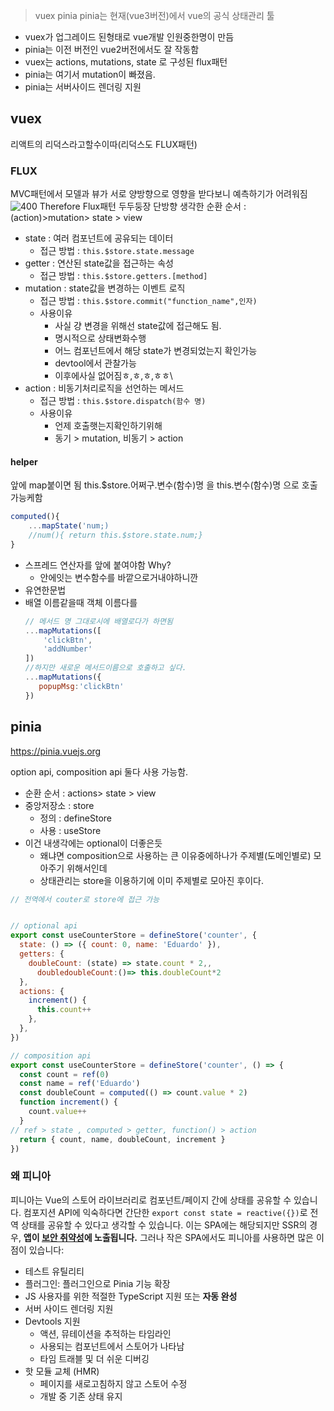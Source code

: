 
>vuex pinia 
>pinia는 현재(vue3버전)에서 vue의 공식 상태관리 툴

- vuex가 업그레이드 된형태로 vue개발 인원중한명이 만듬
- pinia는 이전 버전인 vue2버전에서도 잘 작동함
- vuex는 actions, mutations, state 로 구성된 flux패턴
- pinia는 여기서 mutation이 빠졌음.
- pinia는 서버사이드 렌더링 지원

## vuex
리액트의 리덕스라고할수이따(리덕스도 FLUX패턴)
### FLUX
MVC패턴에서 모델과 뷰가 서로 양방향으로 영향을 받다보니
예측하기가 어려워짐 
![400](Pasted%20image%2020240702095610.png)
Therefore Flux패턴 두두둥장
단방향
생각한 순환 순서 : (action)>mutation> state > view 

- state : 여러 컴포넌트에 공유되는 데이터
	- 접근 방법 : `this.$store.state.message`
- getter : 연산된 state값을 접근하는 속성
	- 접근 방법 :  `this.$store.getters.[method]`
- mutation : state값을 변경하는 이벤트 로직
	- 접근 방법 : `this.$store.commit("function_name",인자)`
	- 사용이유
		- 사실 걍 변경을 위해선 state값에 접근해도 됨.
		- 명시적으로 상태변화수행
		- 어느 컴포넌트에서 해당 state가 변경되었는지 확인가능
		- devtool에서 관찰가능
		- 이후에사실 없어짐ㅎ,ㅎ,ㅎ,ㅎㅎ\
- action : 비동기처리로직을 선언하는 메서드
	- 접근 방법 : `this.$store.dispatch(함수 명)`
	- 사용이유
		- 언제 호출햇는지확인하기위해
		- 동기 > mutation, 비동기 > action
#### helper
앞에 map붙이면 됨
this.$store.어쩌구.변수(함수)명
을 this.변수(함수)명
으로 호출 가능케함
```js
computed(){
	...mapState('num;)
	//num(){ return this.$store.state.num;}
}

```

- 스프레드 연산자를 앞에 붙여야함 Why?
	- 안에잇는 변수함수를 바깥으로거내야하니깐
 - 유연한문법
 - 배열 이름같을때 객체 이름다를
	 ```js
	 // 메서드 명 그대로시에 배열로다가 하면됨
	 ...mapMutations([
		 'clickBtn',
		 'addNumber'
	 ])
	//하지만 새로운 메서드이름으로 호출하고 싶다.
	...mapMutations({
		popupMsg:'clickBtn'
	})
	 
	```


## pinia
https://pinia.vuejs.org

option api, composition api 둘다 사용 가능함. 

- 순환 순서 : actions> state > view
- 중앙저장소 : store
	- 정의 : defineStore
	- 사용 : useStore
- 이건 내생각에는 optional이 더좋은듯
	- 왜냐면 composition으로 사용하는 큰 이유중에하나가 주제별(도메인별로) 모아주기 위해서인데
	- 상태관리는 store을 이용하기에 이미 주제별로 모아진 후이다.
```js
// 전역에서 couter로 store에 접근 가능


// optional api
export const useCounterStore = defineStore('counter', {
  state: () => ({ count: 0, name: 'Eduardo' }),
  getters: {
    doubleCount: (state) => state.count * 2,, 
	  doubledoubleCount:()=> this.doubleCount*2
  },
  actions: {
    increment() {
      this.count++
    },
  },
})

// composition api
export const useCounterStore = defineStore('counter', () => {
  const count = ref(0)
  const name = ref('Eduardo')
  const doubleCount = computed(() => count.value * 2)
  function increment() {
    count.value++
  }
// ref > state , computed > getter, function() > action
  return { count, name, doubleCount, increment }
})


```

### 왜 피니아

피니아는 Vue의 스토어 라이브러리로 컴포넌트/페이지 간에 상태를 공유할 수 있습니다. 컴포지션 API에 익숙하다면 간단한 `export const state = reactive({})`로 전역 상태를 공유할 수 있다고 생각할 수 있습니다. 이는 SPA에는 해당되지만 SSR의 경우, **앱이 [보안 취약성](https://vuejs.kr/guide/scaling-up/ssr.html#cross-request-state-pollution)에 노출됩니다.** 그러나 작은 SPA에서도 피니아를 사용하면 많은 이점이 있습니다:

- 테스트 유틸리티
- 플러그인: 플러그인으로 Pinia 기능 확장
- JS 사용자를 위한 적절한 TypeScript 지원 또는 **자동 완성**
- 서버 사이드 렌더링 지원
- Devtools 지원
    - 액션, 뮤테이션을 추적하는 타임라인
    - 사용되는 컴포넌트에서 스토어가 나타남
    - 타임 트래블 및 더 쉬운 디버깅
- 핫 모듈 교체 (HMR)
    - 페이지를 새로고침하지 않고 스토어 수정
    - 개발 중 기존 상태 유지